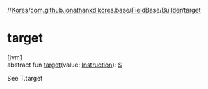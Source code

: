 //[Kores](../../../../index.md)/[com.github.jonathanxd.kores.base](../../index.md)/[FieldBase](../index.md)/[Builder](index.md)/[target](target.md)

# target

[jvm]\
abstract fun [target](target.md)(value: [Instruction](../../../com.github.jonathanxd.kores/-instruction/index.md)): [S](index.md)

See T.target
